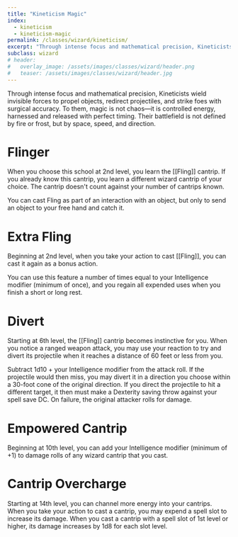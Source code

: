 ```yaml
---
title: "Kineticism Magic"
index:
  - kineticism 
  - kineticism-magic
permalink: /classes/wizard/kineticism/
excerpt: "Through intense focus and mathematical precision, Kineticists wield invisible forces to propel objects, redirect projectiles, and strike foes with surgical accuracy."
subclass: wizard
# header:
#   overlay_image: /assets/images/classes/wizard/header.png
#   teaser: /assets/images/classes/wizard/header.jpg
---
```

Through intense focus and mathematical precision, Kineticists wield invisible forces to propel objects, redirect projectiles, and strike foes with surgical accuracy. To them, magic is not chaos—it is controlled energy, harnessed and released with perfect timing. Their battlefield is not defined by fire or frost, but by space, speed, and direction.

# Flinger
When you choose this school at 2nd level, you learn the [[Fling]] cantrip. If you already know this cantrip, you learn a different wizard cantrip of your choice. The cantrip doesn't count against your number of cantrips known.

You can cast Fling as part of an interaction with an object, but only to send an object to your free hand and catch it.

# Extra Fling
Beginning at 2nd level, when you take your action to cast [[Fling]], you can cast it again as a bonus action. 

You can use this feature a number of times equal to your Intelligence modifier (minimum of once), and you regain all expended uses when you finish a short or long rest.

# Divert
Starting at 6th level, the [[Fling]] cantrip becomes instinctive for you. When you notice a ranged weapon attack, you may use your reaction to try and divert its projectile when it reaches a distance of 60 feet or less from you.

Subtract 1d10 + your Intelligence modifier from the attack roll. If the projectile would then miss, you may divert it in a direction you choose within a 30-foot cone of the original direction. If you direct the projectile to hit a different target, it then must make a Dexterity saving throw against your spell save DC. On failure, the original attacker rolls for damage.

# Empowered Cantrip
Beginning at 10th level, you can add your Intelligence modifier (minimum of +1) to damage rolls of any wizard cantrip that you cast.

# Cantrip Overcharge 
Starting at 14th level, you can channel more energy into your cantrips. When you take your action to cast a cantrip, you may expend a spell slot to increase its damage. When you cast a cantrip with a spell slot of 1st level or higher, its damage increases by 1d8 for each slot level.